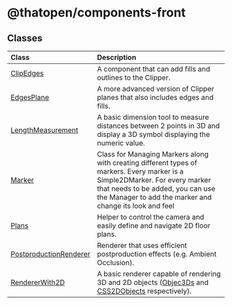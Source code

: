 # @thatopen/components-front

## Classes

| Class | Description |
| :------ | :------ |
| [ClipEdges](classes/ClipEdges.md) | A component that can add fills and outlines to the Clipper. |
| [EdgesPlane](classes/EdgesPlane.md) | A more advanced version of Clipper planes that also includes edges and fills. |
| [LengthMeasurement](classes/LengthMeasurement.md) | A basic dimension tool to measure distances between 2 points in 3D and display a 3D symbol displaying the numeric value. |
| [Marker](classes/Marker.md) | Class for Managing Markers along with creating different types of markers. Every marker is a Simple2DMarker. For every marker that needs to be added, you can use the Manager to add the marker and change its look and feel |
| [Plans](classes/Plans.md) | Helper to control the camera and easily define and navigate 2D floor plans. |
| [PostproductionRenderer](classes/PostproductionRenderer.md) | Renderer that uses efficient postproduction effects (e.g. Ambient Occlusion). |
| [RendererWith2D](classes/RendererWith2D.md) | A basic renderer capable of rendering 3D and 2D objects ([Objec3Ds](https://threejs.org/docs/#api/en/core/Object3D) and [CSS2DObjects](https://threejs.org/docs/#examples/en/renderers/CSS2DRenderer) respectively). |
